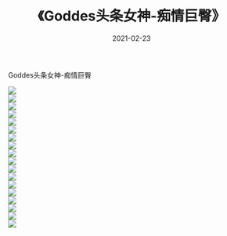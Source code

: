 ﻿---
layout: post
title:  《Goddes头条女神-痴情巨臀》
date:   2021-02-23
img: http://img.660000.xyz/Sharelink/网络美图/2021/Goddes头条女神-痴情巨臀/000.jpg
categories: [美女, 清纯, 唯美]
---

Goddes头条女神-痴情巨臀

  ![](http://img.660000.xyz/Sharelink/网络美图/2021/Goddes头条女神-痴情巨臀/001.jpg) <br> ![](http://img.660000.xyz/Sharelink/网络美图/2021/Goddes头条女神-痴情巨臀/002.jpg) <br> ![](http://img.660000.xyz/Sharelink/网络美图/2021/Goddes头条女神-痴情巨臀/003.jpg) <br> ![](http://img.660000.xyz/Sharelink/网络美图/2021/Goddes头条女神-痴情巨臀/004.jpg) <br> ![](http://img.660000.xyz/Sharelink/网络美图/2021/Goddes头条女神-痴情巨臀/005.jpg) <br> ![](http://img.660000.xyz/Sharelink/网络美图/2021/Goddes头条女神-痴情巨臀/006.jpg) <br> ![](http://img.660000.xyz/Sharelink/网络美图/2021/Goddes头条女神-痴情巨臀/007.jpg) <br> ![](http://img.660000.xyz/Sharelink/网络美图/2021/Goddes头条女神-痴情巨臀/008.jpg) <br> ![](http://img.660000.xyz/Sharelink/网络美图/2021/Goddes头条女神-痴情巨臀/009.jpg) <br> ![](http://img.660000.xyz/Sharelink/网络美图/2021/Goddes头条女神-痴情巨臀/010.jpg) <br> ![](http://img.660000.xyz/Sharelink/网络美图/2021/Goddes头条女神-痴情巨臀/011.jpg) <br> ![](http://img.660000.xyz/Sharelink/网络美图/2021/Goddes头条女神-痴情巨臀/012.jpg) <br> ![](http://img.660000.xyz/Sharelink/网络美图/2021/Goddes头条女神-痴情巨臀/013.jpg) <br> ![](http://img.660000.xyz/Sharelink/网络美图/2021/Goddes头条女神-痴情巨臀/014.jpg) <br> ![](http://img.660000.xyz/Sharelink/网络美图/2021/Goddes头条女神-痴情巨臀/015.jpg) <br> ![](http://img.660000.xyz/Sharelink/网络美图/2021/Goddes头条女神-痴情巨臀/016.jpg) <br> ![](http://img.660000.xyz/Sharelink/网络美图/2021/Goddes头条女神-痴情巨臀/017.jpg) <br> ![](http://img.660000.xyz/Sharelink/网络美图/2021/Goddes头条女神-痴情巨臀/018.jpg) <br>